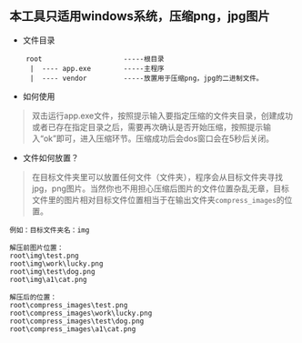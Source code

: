 ## 本工具只适用windows系统，压缩png，jpg图片

* 文件目录
```
    root                    -----根目录
     |  ---- app.exe        -----主程序
     |  ---- vendor         -----放置用于压缩png，jpg的二进制文件。  
```

* 如何使用

>双击运行app.exe文件，按照提示输入要指定压缩的文件夹目录，创建成功或者已存在指定目录之后，需要再次确认是否开始压缩，按照提示输入“ok”即可，进入压缩环节。压缩成功后会dos窗口会在5秒后关闭。

* 文件如何放置？

>在目标文件夹里可以放置任何文件（文件夹），程序会从目标文件夹寻找jpg，png图片。当然你也不用担心压缩后图片的文件位置杂乱无章，目标文件里的图片相对目标文件位置相当于在输出文件夹`compress_images`的位置。
```
例如：目标文件夹名：img

解压前图片位置： 
root\img\test.png
root\img\work\lucky.png
root\img\test\dog.png
root\img\a1\cat.png

解压后的位置：
root\compress_images\test.png
root\compress_images\work\lucky.png
root\compress_images\test\dog.png
root\compress_images\a1\cat.png
```